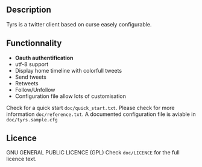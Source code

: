 Description
-----------

Tyrs is a twitter client based on curse easely configurable.

Functionnality
--------------

- **Oauth authentification**
- utf-8 support
- Display home timeline with colorfull tweets
- Send tweets
- Retweets
- Follow/Unfollow
- Configuration file allow lots of customisation

Check for a quick start `doc/quick_start.txt`.
Please check for more information `doc/reference.txt`.
A documented configuration file is aviable in `doc/tyrs.sample.cfg`

Licence
-------

GNU GENERAL PUBLIC LICENCE (GPL)
Check `doc/LICENCE` for the full licence text.
